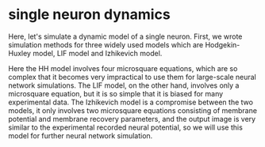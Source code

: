 # single neuron dynamics
  Here, let's simulate a dynamic model of a single neuron. First, we wrote simulation methods for three widely used models which are Hodgekin-Huxley model, LIF model and Izhikevich model. 

  Here the HH model involves four microsquare equations, which are so complex that it becomes very impractical to use them for large-scale neural network simulations. The LIF model, on the other hand, involves only a microsquare equation, but it is so simple that it is biased for many experimental data. The Izhikevich model is a compromise between the two models, it only involves two microsquare equations consisting of membrane potential and membrane recovery parameters, and the output image is very similar to the experimental recorded neural potential, so we will use this model for further neural network simulation.
